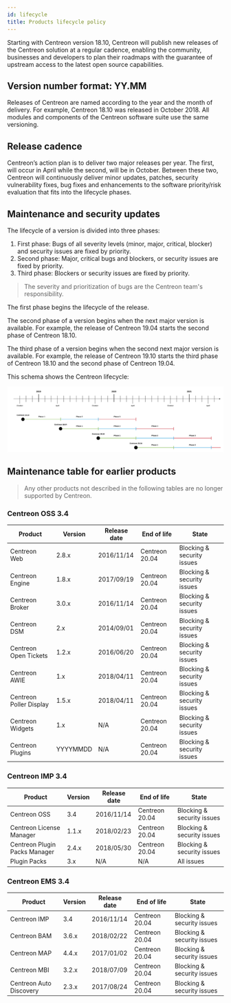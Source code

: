 ```yaml
---
id: lifecycle
title: Products lifecycle policy
---
```


Starting with Centreon version 18.10, Centreon will publish new releases of the
Centreon solution at a regular cadence, enabling the community, businesses and
developers to plan their roadmaps with the guarantee of upstream access to the
latest open source capabilities.

## Version number format: YY.MM

Releases of Centreon are named according to the year and the month of delivery.
For example, Centreon 18.10 was released in October 2018. All modules and
components of the Centreon software suite use the same versioning.

## Release cadence

Centreon’s action plan is to deliver two major releases per year. The first,
will occur in April while the second, will be in October. Between these two,
Centreon will continuously deliver minor updates, patches, security
vulnerability fixes, bug fixes and enhancements to the software priority/risk
evaluation that fits into the lifecycle phases.

## Maintenance and security updates

The lifecycle of a version is divided into three phases:

1.  First phase: Bugs of all severity levels (minor, major, critical, blocker)
    and security issues are fixed by priority.
2.  Second phase: Major, critical bugs and blockers, or security issues are
    fixed by priority.
3.  Third phase: Blockers or security issues are fixed by priority.

> The severity and prioritization of bugs are the Centreon team's responsibility.

The first phase begins the lifecycle of the release.

The second phase of a version begins when the next major version is available.
For example, the release of Centreon 19.04 starts the second phase of Centreon
18.10.

The third phase of a version begins when the second next major version is
available. For example, the release of Centreon 19.10 starts the third phase of
Centreon 18.10 and the second phase of Centreon 19.04.

This schema shows the Centreon lifecycle:

![image](../assets/releases/lifecycle.png)

## Maintenance table for earlier products

> Any other products not described in the following tables are no longer supported
> by Centreon.

### Centreon OSS 3.4

| Product                 | Version  | Release date | End of life    | State                      |
| ----------------------- | -------- | ------------ | -------------- | -------------------------- |
| Centreon Web            | 2.8.x    | 2016/11/14   | Centreon 20.04 | Blocking & security issues |
| Centreon Engine         | 1.8.x    | 2017/09/19   | Centreon 20.04 | Blocking & security issues |
| Centreon Broker         | 3.0.x    | 2016/11/14   | Centreon 20.04 | Blocking & security issues |
| Centreon DSM            | 2.x      | 2014/09/01   | Centreon 20.04 | Blocking & security issues |
| Centreon Open Tickets   | 1.2.x    | 2016/06/20   | Centreon 20.04 | Blocking & security issues |
| Centreon AWIE           | 1.x      | 2018/04/11   | Centreon 20.04 | Blocking & security issues |
| Centreon Poller Display | 1.5.x    | 2018/04/11   | Centreon 20.04 | Blocking & security issues |
| Centreon Widgets        | 1.x      | N/A          | Centreon 20.04 | Blocking & security issues |
| Centreon Plugins        | YYYYMMDD | N/A          | Centreon 20.04 | Blocking & security issues |

### Centreon IMP 3.4

| Product                       | Version | Release date | End of life    | State                      |
| ----------------------------- | ------- | ------------ | -------------- | -------------------------- |
| Centreon OSS                  | 3.4     | 2016/11/14   | Centreon 20.04 | Blocking & security issues |
| Centreon License Manager      | 1.1.x   | 2018/02/23   | Centreon 20.04 | Blocking & security issues |
| Centreon Plugin Packs Manager | 2.4.x   | 2018/05/30   | Centreon 20.04 | Blocking & security issues |
| Plugin Packs                  | 3.x     | N/A          | N/A            | All issues                 |

### Centreon EMS 3.4

| Product                 | Version | Release date | End of life    | State                      |
| ----------------------- | ------- | ------------ | -------------- | -------------------------- |
| Centreon IMP            | 3.4     | 2016/11/14   | Centreon 20.04 | Blocking & security issues |
| Centreon BAM            | 3.6.x   | 2018/02/22   | Centreon 20.04 | Blocking & security issues |
| Centreon MAP            | 4.4.x   | 2017/01/02   | Centreon 20.04 | Blocking & security issues |
| Centreon MBI            | 3.2.x   | 2018/07/09   | Centreon 20.04 | Blocking & security issues |
| Centreon Auto Discovery | 2.3.x   | 2017/08/24   | Centreon 20.04 | Blocking & security issues |